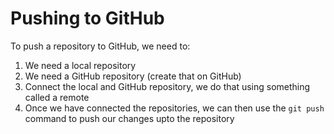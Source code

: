 # Pushing to GitHub

To push a repository to GitHub, we need to:

1. We need a local repository
2. We need a GitHub repository (create that on GitHub)
3. Connect the local and GitHub repository, we do that using something called a remote
4. Once we have connected the repositories, we can then use the `git push` command to push our changes upto the repository


